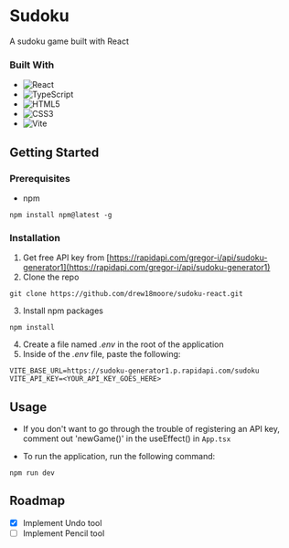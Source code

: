# Sudoku
A sudoku game built with React

### Built With

* ![React](https://img.shields.io/badge/react-%2320232a.svg?style=for-the-badge&logo=react&logoColor=%2361DAFB)
* ![TypeScript](https://img.shields.io/badge/typescript-%23007ACC.svg?style=for-the-badge&logo=typescript&logoColor=white)
* ![HTML5](https://img.shields.io/badge/html5-%23E34F26.svg?style=for-the-badge&logo=html5&logoColor=white)
*	![CSS3](https://img.shields.io/badge/css3-%231572B6.svg?style=for-the-badge&logo=css3&logoColor=white)
* ![Vite](https://img.shields.io/badge/vite-%23646CFF.svg?style=for-the-badge&logo=vite&logoColor=white)

## Getting Started
### Prerequisites
* npm
```
npm install npm@latest -g
```

### Installation
1. Get free API key from [https://rapidapi.com/gregor-i/api/sudoku-generator1](https://rapidapi.com/gregor-i/api/sudoku-generator1)
2. Clone the repo
```
git clone https://github.com/drew18moore/sudoku-react.git
```
3. Install npm packages
```
npm install
```
4. Create a file named <i>.env</i> in the root of the application
5. Inside of the <i>.env</i> file, paste the following:
```
VITE_BASE_URL=https://sudoku-generator1.p.rapidapi.com/sudoku
VITE_API_KEY=<YOUR_API_KEY_GOES_HERE>
```

## Usage
* If you don't want to go through the trouble of registering an API key, comment out 'newGame()' in the useEffect() in `App.tsx`

* To run the application, run the following command:
```
npm run dev
```

## Roadmap
- [X] Implement Undo tool
- [ ] Implement Pencil tool